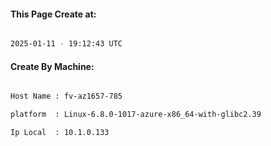 
   
#### This Page Create at:

```bash

2025-01-11 - 19:12:43 UTC

```

#### Create By Machine:

```bash

Host Name : fv-az1657-785

platform  : Linux-6.8.0-1017-azure-x86_64-with-glibc2.39

Ip Local  : 10.1.0.133

```

